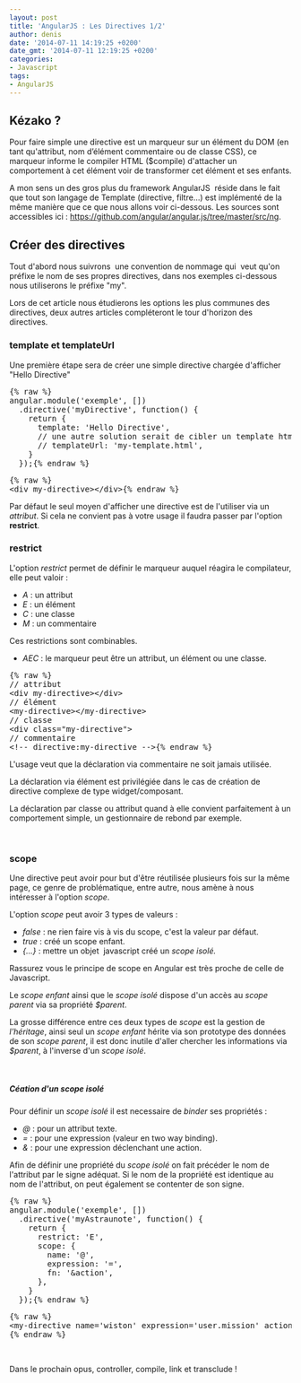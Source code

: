 ```yaml
---
layout: post
title: 'AngularJS : Les Directives 1/2'
author: denis
date: '2014-07-11 14:19:25 +0200'
date_gmt: '2014-07-11 12:19:25 +0200'
categories:
- Javascript
tags:
- AngularJS
---
```


## Kézako ?
Pour faire simple une directive est un marqueur sur un élément du DOM (en tant qu'attribut, nom d’élément commentaire ou de classe CSS), ce marqueur informe le compiler HTML ($compile) d'attacher un comportement à cet élément voir de transformer cet élément et ses enfants.

A mon sens un des gros plus du framework AngularJS  réside dans le fait que tout son langage de Template (directive, filtre…) est implémenté de la même manière que ce que nous allons voir ci-dessous. Les sources sont accessibles ici : <a title="https://github.com/angular/angular.js/tree/master/src/ng" href="https://github.com/angular/angular.js/tree/master/src/ng" target="_blank">https://github.com/angular/angular.js/tree/master/src/ng</a>.

## 
## Créer des directives
Tout d'abord nous suivrons  une convention de nommage qui  veut qu'on préfixe le nom de ses propres directives, dans nos exemples ci-dessous nous utiliserons le préfixe "my".

Lors de cet article nous étudierons les options les plus communes des directives, deux autres articles compléteront le tour d'horizon des directives.

### 
### template et templateUrl
Une première étape sera de créer une simple directive chargée d'afficher "Hello Directive"

<pre class="lang:js decode:true">
{% raw %}
angular.module('exemple', [])
  .directive('myDirective', function() {
    return {
      template: 'Hello Directive',
      // une autre solution serait de cibler un template html
      // templateUrl: 'my-template.html',
    }
  });{% endraw %}
</pre>

<pre class="lang:xhtml decode:true">
{% raw %}
&lt;div my-directive&gt;&lt;/div&gt;{% endraw %}
</pre>

Par défaut le seul moyen d'afficher une directive est de l'utiliser via un <em>attribut</em>. Si cela ne convient pas à votre usage il faudra passer par l'option **restrict**.

### 
### restrict
L'option <em>restrict</em> permet de définir le marqueur auquel réagira le compilateur, elle peut valoir :

<ul>
<li><em>A</em> : un attribut</li>
<li><em>E</em> : un élément</li>
<li><em>C</em> : une classe</li>
<li><em>M </em>: un commentaire</li>
</ul>
Ces restrictions sont combinables.

<ul>
<li><em>AEC</em> : le marqueur peut être un attribut, un élément ou une classe.</li>
</ul>
<pre class="lang:xhtml decode:true">
{% raw %}
// attribut
&lt;div my-directive&gt;&lt;/div&gt;
// élément
&lt;my-directive&gt;&lt;/my-directive&gt;
// classe
&lt;div class="my-directive"&gt;
// commentaire
&lt;!-- directive:my-directive --&gt;{% endraw %}
</pre>

L'usage veut que la déclaration via commentaire ne soit jamais utilisée.

La déclaration via élément est privilégiée dans le cas de création de directive complexe de type widget/composant.

La déclaration par classe ou attribut quand à elle convient parfaitement à un comportement simple, un gestionnaire de rebond par exemple.

&nbsp;

### scope
Une directive peut avoir pour but d'être réutilisée plusieurs fois sur la même page, ce genre de problématique, entre autre, nous amène à nous intéresser à l'option <em>scope</em>.

L'option <em>scope</em> peut avoir 3 types de valeurs :

<ul>
<li><em>false</em> : ne rien faire vis à vis du scope, c'est la valeur par défaut.</li>
<li><em>true </em>: créé un scope enfant.</li>
<li><em>{...}</em> : mettre un objet  javascript créé un <em>scope isolé.</em></li>
</ul>
Rassurez vous le principe de scope en Angular est très proche de celle de Javascript.

Le <em>scope enfant</em> ainsi que le <em>scope isolé</em> dispose d'un accès au <em>scope parent</em> via sa propriété <em>$parent</em>.

La grosse différence entre ces deux types de <em>scope</em> est la gestion de <em>l'héritage</em>, ainsi seul un <em>scope enfant</em> hérite via son prototype des données de son <em>scope parent</em>, il est donc inutile d'aller chercher les informations via <em>$parent</em>, à l'inverse d'un <em>scope isolé</em>.

&nbsp;

##### Céation d'un scope isolé
Pour définir un <em>scope isolé</em> il est necessaire de <em>binder</em> ses propriétés :

<ul>
<li><em>@</em> : pour un attribut texte.</li>
<li><em>=</em> : pour une expression (valeur en two way binding).</li>
<li><em>&amp;</em> : pour une expression déclenchant une action.</li>
</ul>
Afin de définir une propriété du <em>scope isolé</em> on fait précéder le nom de l'attribut par le signe adéquat. Si le nom de la propriété est identique au nom de l'attribut, on peut également se contenter de son signe.

<pre class="lang:js decode:true">
{% raw %}
angular.module('exemple', [])
  .directive('myAstraunote', function() {
    return {
      restrict: 'E',
      scope: {
        name: '@',
        expression: '=',
        fn: '&amp;action',
      },
    }
  });{% endraw %}
</pre>

<pre class="lang:xhtml decode:true ">
{% raw %}
&lt;my-directive name='wiston' expression='user.mission' action='launch(user)'&gt;&lt;/my-directive&gt;
{% endraw %}
</pre>

&nbsp;

Dans le prochain opus, controller, compile, link et transclude !


